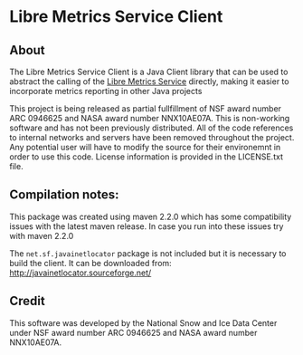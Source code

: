 Libre Metrics Service Client
============================

## About

The Libre Metrics Service Client is a Java Client library that can be used to
abstract the calling of the [Libre Metrics Service](https://github.com/nsidc/libre-metrics-service) directly, making it easier to incorporate metrics reporting in other Java projects 

This project is being released as partial fullfillment of NSF award number ARC
0946625 and NASA award number NNX10AE07A.  This is non-working software and has
not been previously distributed.  All of the code references to internal
networks and servers have been removed throughout the project.  Any potential
user will have to modify the source for their environemnt in order to use this
code.  License information is provided in the LICENSE.txt file. 

## Compilation notes:

This package was created using maven 2.2.0 which has some compatibility issues
with the latest maven release. In case you run into these issues try with maven
2.2.0

The `net.sf.javainetlocator` package is not included but it is necessary to build the client. It can be downloaded from: http://javainetlocator.sourceforge.net/

## Credit

This software was developed by the National Snow and Ice Data Center under NSF
award number ARC 0946625 and NASA award number NNX10AE07A.

